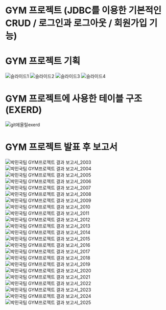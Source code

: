 GYM 프로젝트 (JDBC를 이용한 기본적인 CRUD /
로그인과 로그아웃 / 회원가입 기능)
=================

# GYM 프로젝트 기획

![슬라이드1](https://github.com/user-attachments/assets/b1230b8c-20df-47ac-875f-11d968eb1fee)
![슬라이드2](https://github.com/user-attachments/assets/68d69914-081e-4c58-a849-8c1e08b91ff1)
![슬라이드3](https://github.com/user-attachments/assets/c57d3213-256a-43cd-96d1-1363df9f0f99)
![슬라이드4](https://github.com/user-attachments/assets/4529ed84-fa79-4ed5-b17b-a7a298752872)

# GYM 프로젝트에 사용한 테이블 구조 (EXERD)
![git에올릴exerd](https://github.com/user-attachments/assets/ca3285e0-8dca-47b6-adf6-3869539a22a3)

# GYM 프로젝트 발표 후 보고서
![박민국팀 GYM프로젝트 결과 보고서_2003](https://github.com/user-attachments/assets/313caec3-51b4-483d-ae14-9c657564cb84)
![박민국팀 GYM프로젝트 결과 보고서_2004](https://github.com/user-attachments/assets/c1d38237-108d-4bb5-a7fa-13d6b26f3609)
![박민국팀 GYM프로젝트 결과 보고서_2005](https://github.com/user-attachments/assets/3d7c6425-41e3-4403-b880-dd4eeedd4e89)
![박민국팀 GYM프로젝트 결과 보고서_2006](https://github.com/user-attachments/assets/ad04546b-6507-4f08-a512-44a2bf2c24ec)
![박민국팀 GYM프로젝트 결과 보고서_2007](https://github.com/user-attachments/assets/fc1a68d3-c8a7-4178-9eb1-a06de95f8e3b)
![박민국팀 GYM프로젝트 결과 보고서_2008](https://github.com/user-attachments/assets/4a349305-eeee-42fb-89ad-a5ae13a4090f)
![박민국팀 GYM프로젝트 결과 보고서_2009](https://github.com/user-attachments/assets/914a59d2-5c38-409b-852a-d76ddf12abf6)
![박민국팀 GYM프로젝트 결과 보고서_2010](https://github.com/user-attachments/assets/b222b9a2-7870-425b-b98a-d94b44dac2b7)
![박민국팀 GYM프로젝트 결과 보고서_2011](https://github.com/user-attachments/assets/27df74f1-2bda-455a-a173-721a783f3202)
![박민국팀 GYM프로젝트 결과 보고서_2012](https://github.com/user-attachments/assets/f21f36d9-76b9-4957-965d-a324981edbd5)
![박민국팀 GYM프로젝트 결과 보고서_2013](https://github.com/user-attachments/assets/22d073ba-4027-4fe7-9f5d-c37a27450eda)
![박민국팀 GYM프로젝트 결과 보고서_2014](https://github.com/user-attachments/assets/d6703260-d193-4634-bedd-01dc5c3e3e93)
![박민국팀 GYM프로젝트 결과 보고서_2015](https://github.com/user-attachments/assets/f9fb5084-774d-44cb-805f-cb05d32749c0)
![박민국팀 GYM프로젝트 결과 보고서_2016](https://github.com/user-attachments/assets/fff41df1-3e7d-4cf4-869b-eb8294a52d67)
![박민국팀 GYM프로젝트 결과 보고서_2017](https://github.com/user-attachments/assets/bf0227fd-00eb-4103-b097-42348bba7e99)
![박민국팀 GYM프로젝트 결과 보고서_2018](https://github.com/user-attachments/assets/6dd1cc6f-e374-4fd9-9bb1-46d4b8ab437c)
![박민국팀 GYM프로젝트 결과 보고서_2019](https://github.com/user-attachments/assets/5d5a369f-682d-49df-ad3e-73a86d2f41f2)
![박민국팀 GYM프로젝트 결과 보고서_2020](https://github.com/user-attachments/assets/e60979de-49ff-43d4-8531-ed38b67294cc)
![박민국팀 GYM프로젝트 결과 보고서_2021](https://github.com/user-attachments/assets/2eb5ce68-cd29-4c6e-a4b9-14f572a20ea3)
![박민국팀 GYM프로젝트 결과 보고서_2022](https://github.com/user-attachments/assets/87739054-f2b3-48b1-9cfd-92f36f0cecab)
![박민국팀 GYM프로젝트 결과 보고서_2023](https://github.com/user-attachments/assets/c931c9d7-2dd6-4f9a-ad19-46a087667bb0)
![박민국팀 GYM프로젝트 결과 보고서_2024](https://github.com/user-attachments/assets/5529223d-3a91-47dc-82fd-9e3681bcc299)
![박민국팀 GYM프로젝트 결과 보고서_2025](https://github.com/user-attachments/assets/9328b4a4-f072-4111-abb5-c4fa6f08d2a0)
